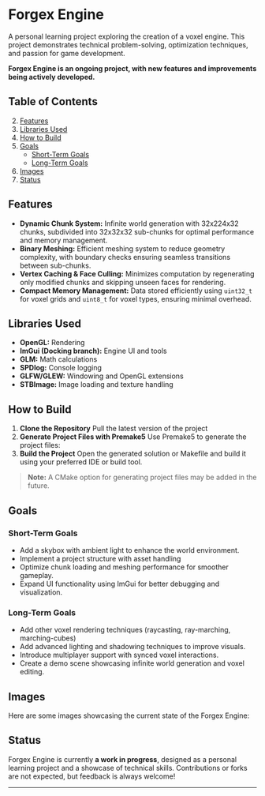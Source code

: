 # Forgex Engine

A personal learning project exploring the creation of a voxel engine. This project demonstrates technical problem-solving, optimization techniques, and passion for game development. 

**Forgex Engine is an ongoing project, with new features and improvements being actively developed.**

## Table of Contents
2. [Features](#features)
3. [Libraries Used](#libraries-used)
4. [How to Build](#how-to-build)
5. [Goals](#goals)
   - [Short-Term Goals](#short-term-goals)
   - [Long-Term Goals](#long-term-goals)
6. [Images](#images)
7. [Status](#status)


## Features
- **Dynamic Chunk System:** Infinite world generation with 32x224x32 chunks, subdivided into 32x32x32 sub-chunks for optimal performance and memory management.
- **Binary Meshing:** Efficient meshing system to reduce geometry complexity, with boundary checks ensuring seamless transitions between sub-chunks.
- **Vertex Caching & Face Culling:** Minimizes computation by regenerating only modified chunks and skipping unseen faces for rendering.
- **Compact Memory Management:** Data stored efficiently using `uint32_t` for voxel grids and `uint8_t` for voxel types, ensuring minimal overhead.

## Libraries Used
- **OpenGL:** Rendering
- **ImGui (Docking branch):** Engine UI and tools
- **GLM:** Math calculations
- **SPDlog:** Console logging
- **GLFW/GLEW:** Windowing and OpenGL extensions
- **STBImage:** Image loading and texture handling

## How to Build
1. **Clone the Repository** Pull the latest version of the project
2. **Generate Project Files with Premake5** Use Premake5 to generate the project files:
3. **Build the Project** Open the generated solution or Makefile and build it using your preferred IDE or build tool.
 > **Note:** A CMake option for generating project files may be added in the future.

## Goals
### Short-Term Goals
- Add a skybox with ambient light to enhance the world environment.
- Implement a project structure with asset handling
- Optimize chunk loading and meshing performance for smoother gameplay.
- Expand UI functionality using ImGui for better debugging and visualization.

### Long-Term Goals
- Add other voxel rendering techniques (raycasting, ray-marching, marching-cubes)
- Add advanced lighting and shadowing techniques to improve visuals.
- Introduce multiplayer support with synced voxel interactions.
- Create a demo scene showcasing infinite world generation and voxel editing.

## Images
Here are some images showcasing the current state of the Forgex Engine:

## Status
Forgex Engine is currently **a work in progress**, designed as a personal learning project and a showcase of technical skills. Contributions or forks are not expected, but feedback is always welcome!

---
